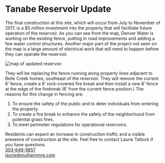 # Tanabe Reservoir Update

The final construction at this site, which will occur from July to November of 2017, is a $5 million investment into the property that will facilitate future operation of the reservoir. As you can see from the map, Denver Water is working on the existing fence, putting in road improvements and adding a few water control structures. Another major part of the project not seen on the map is a large amount of electrical work that will need to happen before they can operate the reservoir.

![map of updated reservoir](/assets/notices/2017-02-15-TanabeReservoirMap.jpg)

They will be replacing the fence running along property lines adjacent to Belle Creek homes, southeast of the reservoir. They will remove the current 6’ fence, create a 6’ rock-covered fire break and then install a new 8’ fence at the edge of the firebreak (6’ from the current fence position.) The reasons for this change in fencing are:
1. To ensure the safety of the public and to deter individuals from entering the property.
2. To create a fire break to enhance the safety of the neighborhood from potential grass fires.
3. To meet perimeter regulations for operational reservoirs.
 
Residents can expect an increase in construction traffic and a visible presence of construction at the site. Feel free to contact Laurie Tatlock if you have questions.<br />
<a href="tel:+3036499857">303-649-9857</a><br />
<a href="mailto:laurie@mulhernmre.com" target="_blank">laurie@mulhernmre.com</a>